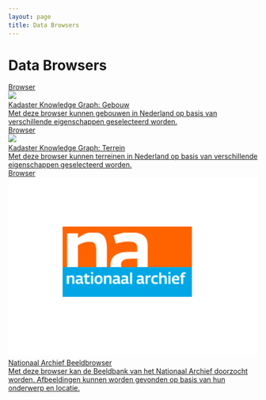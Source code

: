 ```yaml
---
layout: page
title: Data Browsers
---
```


# Data Browsers

<div class="cards-wrapper">
  <a href="/browsers/kkg-gebouw">
    <div class="card">
      <div class="card-type">Browser</div>
      <img class="card-image" src="/assets/images/knowledge_graph.png">
      <div class="card-title">Kadaster Knowledge Graph: Gebouw</div>
      <div class="card-description">Met deze browser kunnen gebouwen in Nederland op basis van verschillende eigenschappen geselecteerd worden.</div>
    </div>
  </a>
    <a href="/browsers/kkg-terrein">
    <div class="card">
      <div class="card-type">Browser</div>
      <img class="card-image" src="/assets/images/knowledge_graph.png">
      <div class="card-title">Kadaster Knowledge Graph: Terrein</div>
      <div class="card-description">Met deze browser kunnen terreinen in Nederland op basis van verschillende eigenschappen geselecteerd worden.</div>
    </div>
  </a>
  <a href="/browsers/nationaal-archief">
    <div class="card">
      <div class="card-type">Browser</div>
      <img class="card-image" src="/assets/images/nationaal-archief-logo.png">
      <div class="card-title">Nationaal Archief Beeldbrowser</div>
      <div class="card-description">Met deze browser kan de Beeldbank van het Nationaal Archief doorzocht worden.  Afbeeldingen kunnen worden gevonden op basis van hun onderwerp en locatie.</div>
    </div>
  </a>
</div>
